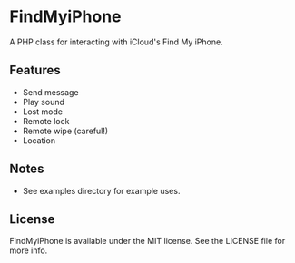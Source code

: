 # FindMyiPhone

A PHP class for interacting with iCloud's Find My iPhone.

## Features

* Send message
* Play sound
* Lost mode
* Remote lock
* Remote wipe (careful!)
* Location

## Notes

* See examples directory for example uses.

## License

FindMyiPhone is available under the MIT license. See the LICENSE file for more info.

